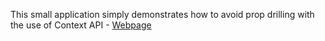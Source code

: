This small application simply demonstrates how to avoid prop drilling with the use of Context API - [Webpage](https://context-api-demonstration.netlify.app)
